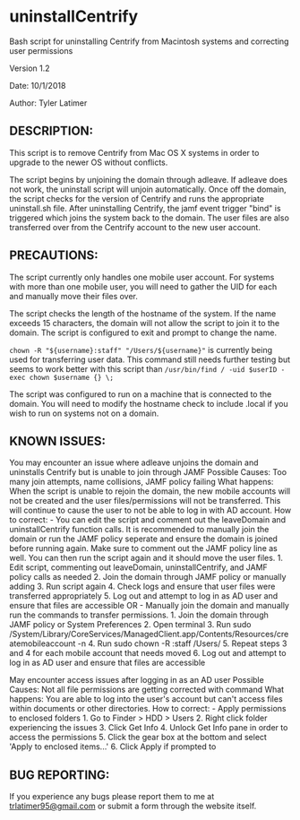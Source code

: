 # uninstallCentrify
Bash script for uninstalling Centrify from Macintosh systems and correcting user permissions

Version 1.2

Date: 10/1/2018

Author: Tyler Latimer

## DESCRIPTION:
   This script is to remove Centrify from Mac OS X systems in order to upgrade to the newer OS without conflicts.
   
   The script begins by unjoining the domain through adleave. If adleave does not work, the uninstall script will unjoin automatically. Once off the domain, the script checks for the version of Centrify and runs the appropriate uninstall.sh file.
   After uninstalling Centrify, the jamf event trigger "bind" is triggered which joins the system back to the domain.
   The user files are also transferred over from the Centrify account to the new user account.

## PRECAUTIONS:
   The script currently only handles one mobile user account. For systems with more than one mobile user, you will need to gather the UID for each and manually move their files over.

   The script checks the length of the hostname of the system. If the name exceeds 15 characters, the domain will not allow the script to join it to the domain. The script is configured to exit and prompt to change the name.

   `chown -R "${username}:staff" "/Users/${username}"` is currently being used for transferring user data. This command still needs further testing but seems to work better with this script than `/usr/bin/find / -uid $userID -exec chown $username {} \;`

   The script was configured to run on a machine that is connected to the domain. You will need to modify the hostname check to include .local if you wish to run on systems not on a domain.

## KNOWN ISSUES:
   You may encounter an issue where adleave unjoins the domain and uninstalls Centrify but is unable to join through JAMF
      Possible Causes:
         Too many join attempts, name collisions, JAMF policy failing
      What happens:
         When the script is unable to rejoin the domain, the new mobile accounts will not be created and the user files/permissions will not be transferred. This will continue to cause the user to not be able to log in with AD account.
      How to correct:
       - You can edit the script and comment out the leaveDomain and uninstallCentrify function calls. It is recommended to manually join the domain or run the JAMF policy seperate and ensure the domain is joined before running again. Make sure to comment out the JAMF policy line as well. You can then run the script again and it should move the user files.
       1. Edit script, commenting out leaveDomain, uninstallCentrify, and JAMF policy calls as needed
       2. Join the domain through JAMF policy or manually adding
       3. Run script again
       4. Check logs and ensure that user files were transferred appropriately
       5. Log out and attempt to log in as AD user and ensure that files are accessible
       OR
       - Manually join the domain and manually run the commands to transfer permissions.
         1. Join the domain through JAMF policy or System Preferences
         2. Open terminal
         3. Run sudo /System/Library/CoreServices/ManagedClient.app/Contents/Resources/createmobileaccount -n <username>
         4. Run sudo chown -R <username>:staff /Users/<username>
         5. Repeat steps 3 and 4 for each mobile account that needs moved
         6. Log out and attempt to log in as AD user and ensure that files are accessible

   May encounter access issues after logging in as an AD user
      Possible Causes:
         Not all file permissions are getting corrected with command
      What happens:
         You are able to log into the user's account but can't access files within documents or other directories.
      How to correct:
       - Apply permissions to enclosed folders
         1. Go to Finder > HDD > Users
               2. Right click folder experiencing the issues
               3. Click Get Info
               4. Unlock Get Info pane in order to access the permissions
               5. Click the gear box at the bottom and select 'Apply to enclosed items...'
               6. Click Apply if prompted to

## BUG REPORTING:
If you experience any bugs please report them to me at trlatimer95@gmail.com or submit a form through the website itself.
